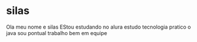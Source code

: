 # silas
Ola meu nome e silas 
EStou estudando no alura
estudo tecnologia
pratico o java 
sou pontual
trabalho bem em equipe

